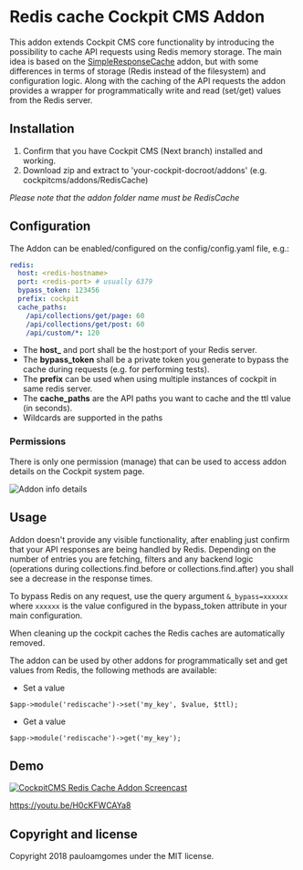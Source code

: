 # Redis cache Cockpit CMS Addon

This addon extends Cockpit CMS core functionality by introducing the possibility to cache API requests using Redis memory storage. The main idea is based on the [SimpleResponseCache](https://github.com/agentejo/SimpleResponseCache) addon, but with some differences in terms of storage (Redis instead of the filesystem) and configuration logic.
Along with the caching of the API requests the addon provides a wrapper for programmatically write and read (set/get) values from the Redis server.

## Installation

1. Confirm that you have Cockpit CMS (Next branch) installed and working.
2. Download zip and extract to 'your-cockpit-docroot/addons' (e.g. cockpitcms/addons/RedisCache)

_Please note that the addon folder name must be RedisCache_

## Configuration

The Addon can be enabled/configured on the config/config.yaml file, e.g.:

```yaml
redis:
  host: <redis-hostname>
  port: <redis-port> # usually 6379
  bypass_token: 123456
  prefix: cockpit
  cache_paths:
    /api/collections/get/page: 60
    /api/collections/get/post: 60
    /api/custom/*: 120

```

* The **host_** and port shall be the host:port of your Redis server.
* The **bypass_token** shall be a private token you generate to bypass the cache during requests (e.g. for performing tests).
* The **prefix** can be used when using multiple instances of cockpit in same redis server.
* The **cache_paths** are the API paths you want to cache and the ttl value (in seconds).
* Wildcards are supported in the paths

### Permissions

There is only one permission (manage) that can be used to access addon details on the Cockpit system page.

![Addon info details](https://monosnap.com/image/oy3KZCHAEoXFdZf9Htv9aISxYBlaF0.png)

## Usage

Addon doesn't provide any visible functionality, after enabling just confirm that your API responses are being handled by Redis. Depending on the number of entries you are fetching, filters and any backend logic (operations during collections.find.before or collections.find.after) you shall see a decrease in the response times.

To bypass Redis on any request, use the query argument ```&_bypass=xxxxxx``` where ```xxxxxx``` is the value configured
in the bypass_token attribute in your main configuration.

When cleaning up the cockpit caches the Redis caches are automatically removed.

The addon can be used by other addons for programmatically set and get values from Redis, the following methods are available:

* Set a value
```
$app->module('rediscache')->set('my_key', $value, $ttl);
```
* Get a value
```
$app->module('rediscache')->get('my_key');
```

## Demo

[![CockpitCMS Redis Cache Addon Screencast](http://img.youtube.com/vi/H0cKFWCAYa8/0.jpg)](http://www.youtube.com/watch?v=H0cKFWCAYa8 "CockpitCMS Redis Cache Addon Screencast")

https://youtu.be/H0cKFWCAYa8

## Copyright and license

Copyright 2018 pauloamgomes under the MIT license.
